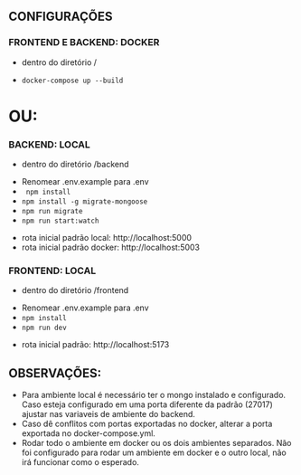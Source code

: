 ## CONFIGURAÇÕES

### FRONTEND E BACKEND: DOCKER

- dentro do diretório /

* <code>docker-compose up --build</code>

# OU:

### BACKEND: LOCAL

- dentro do diretório /backend

* Renomear .env.example para .env
* <code> npm install </code>
* <code>npm install -g migrate-mongoose</code>
* <code>npm run migrate</code>
* <code>npm run start:watch</code>

- rota inicial padrão local: http://localhost:5000
- rota inicial padrão docker: http://localhost:5003


### FRONTEND: LOCAL

- dentro do diretório /frontend

* Renomear .env.example para .env
* <code>npm install</code>
* <code>npm run dev</code>

- rota inicial padrão: http://localhost:5173

## OBSERVAÇÕES:

- Para ambiente local é necessário ter o mongo instalado e configurado. Caso esteja configurado em uma porta diferente da padrão (27017) ajustar nas variaveis de ambiente do backend.
- Caso dê conflitos com portas exportadas no docker, alterar a porta exportada no docker-compose.yml.
- Rodar todo o ambiente em docker ou os dois ambientes separados. Não foi configurado para rodar um ambiente em docker e o outro local, não irá funcionar como o esperado.
